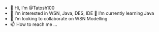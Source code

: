- 👋 Hi, I’m @Tatosh100
- 👀 I’m interested in WSN, Java, DES, IDE
🌱 I’m currently learning Java
- 💞️ I’m looking to collaborate on WSN Modelling 
- 📫 How to reach me ...

<!---
Tatosh100/Tatosh100 is a ✨ special ✨ repository because its `README.md` (this file) appears on your GitHub profile.
You can click the Preview link to take a look at your changes.
--->
